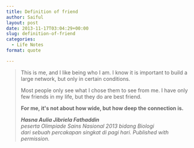 ```yaml
---
title: Definition of friend
author: Saiful
layout: post
date: 2013-11-17T03:04:29+00:00
slug: definition-of-friend
categories:
  - Life Notes
format: quote

---
```

> This is me, and I like being who I am. I know it is important to build a large network, but only in certain conditions.
>
> Most people only see what I chose them to see from me. I have only few friends in my life, but they do are best friend.
>
> **For me, it's not about how wide, but how deep the connection is.**
>
> <cite><strong>Hasna Aulia Jibriela Fathaddin</strong><br /> peserta Olimpiade Sains Nasional 2013 bidang Biologi<br /> dari sebuah percakapan singkat di pagi hari. Published with permission.</cite>
